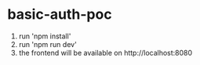 # basic-auth-poc

1. run 'npm install'
2. run 'npm run dev'
3. the frontend will be available on http://localhost:8080

